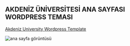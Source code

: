 ## AKDENİZ ÜNİVERSİTESİ ANA SAYFASI WORDPRESS TEMASI

[Akdeniz University Wordpress Template](https://www.akdeniz.edu.tr)

![ana sayfa görüntüsü](*)
